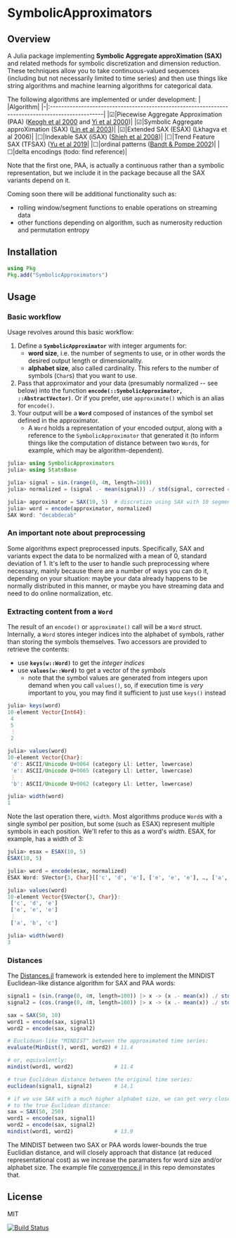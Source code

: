 # SymbolicApproximators

## Overview
A Julia package implementing **Symbolic Aggregate approXimation (SAX)** and related methods for symbolic discretization and dimension reduction. These techniques allow you to take continuous-valued sequences (including but not necessarily limited to time series) and then use things like string algorithms and machine learning algorithms for categorical data.

The following algorithms are implemented or under development:
| |Algorithm|
|-|:-------------------------------------------------------------------------------------------------|
|☑|Piecewise Aggregate Approximation (PAA) ([Keogh et al 2000](https://www.cs.ucr.edu/~eamonn/SAX.pdf) and [Yi et al 2000](https://dl.acm.org/doi/10.5555/645926.671689))|
|☑|Symbolic Aggregate approXimation (SAX) ([Lin et al 2003](https://www.cs.ucr.edu/~eamonn/SAX.pdf))|
|☑|Extended SAX (ESAX) (Lkhagva et al 2006)|
|☐|Indexable SAX (iSAX) ([Shieh et al 2008](https://www.cs.ucr.edu/~eamonn/iSAX.pdf))|
|☐|Trend Feature SAX (TFSAX) ([Yu et al 2019](https://arxiv.org/abs/1905.00421)|
|☐|ordinal patterns ([Bandt & Pompe 2002](https://pubmed.ncbi.nlm.nih.gov/12005759/))|
|☐|delta encodings (todo: find reference)|

Note that the first one, PAA, is actually a continuous rather than a symbolic representation, but we include it in the package because all the SAX variants depend on it.

Coming soon there will be additional functionality such as:
- rolling window/segment functions to enable operations on streaming data
- other functions depending on algorithm, such as numerosity reduction and permutation entropy

## Installation
```julia
using Pkg
Pkg.add("SymbolicApproximators")
```

## Usage

### Basic workflow
Usage revolves around this basic workflow:
1. Define a **`SymbolicApproximator`** with integer arguments for:
    - **word size**, i.e. the number of segments to use, or in other words the desired output length or dimensionality.
    - **alphabet size**, also called cardinality. This refers to the number of symbols (`Char`s) that you want to use.
2. Pass that approximator and your data (presumably normalized -- see below) into the function **`encode(::SymbolicApproximator, ::AbstractVector)`**. Or if you prefer, use `approximate()` which is an alias for `encode()`.
3. Your output will be a **`Word`** composed of instances of the symbol set defined in the approximator.
    - A `Word` holds a representation of your encoded output, along with a reference to the `SymbolicApproximator` that generated it (to inform things like the computation of distance between two `Word`s, for example, which may be algorithm-dependent).

```julia
julia> using SymbolicApproximators
julia> using StatsBase

julia> signal = sin.(range(0, 4π, length=100))
julia> normalized = (signal .- mean(signal)) ./ std(signal, corrected = false)

julia> approximator = SAX(10, 5)  # discretize using SAX with 10 segments, 5 symbols
julia> word = encode(approximator, normalized)
SAX Word: "decabdecab"
```

### An important note about preprocessing
Some algorithms expect preprocessed inputs. Specifically, SAX and variants expect the data to be normalized with a mean of 0, standard deviation of 1. It's left to the user to handle such preprocessing where necessary, mainly because there are a number of ways you can do it, depending on your situation: maybe your data already happens to be normally distributed in this manner, or maybe you have streaming data and need to do online normalization, etc.

### Extracting content from a `Word`
The result of an `encode()` or `approximate()` call will be a `Word` struct. Internally, a `Word` stores integer indices into the alphabet of symbols, rather than storing the symbols themselves. Two accessors are provided to retrieve the contents:
- use **`keys(w::Word)`** to get the _integer indices_
- use **`values(w::Word)`** to get a vector of the _symbols_
    - note that the symbol values are generated from integers upon demand when you call `values()`, so, if execution time is _very_ important to you, you may find it sufficient to just use `keys()` instead

```julia
julia> keys(word)
10-element Vector{Int64}:
 4
 5
 ⋮
 2

julia> values(word)
10-element Vector{Char}:
 'd': ASCII/Unicode U+0064 (category Ll: Letter, lowercase)
 'e': ASCII/Unicode U+0065 (category Ll: Letter, lowercase)
 ⋮
 'b': ASCII/Unicode U+0062 (category Ll: Letter, lowercase)

julia> width(word)
1
```

Note the last operation there, `width`. Most algorithms produce `Word`s with a single symbol per position, but some (such as ESAX) represent multiple symbols in each position. We'll refer to this as a word's _width_. ESAX, for example, has a width of 3:
```julia
julia> esax = ESAX(10, 5)
ESAX(10, 5)

julia> word = encode(esax, normalized)
ESAX Word: SVector{3, Char}[['c', 'd', 'e'], ['e', 'e', 'e'], …, ['a', 'b', 'c']]

julia> values(word)
10-element Vector{SVector{3, Char}}:
 ['c', 'd', 'e']
 ['e', 'e', 'e']
 ⋮
 ['a', 'b', 'c']

julia> width(word)
3
```

### Distances

The [Distances.jl](https://github.com/JuliaStats/Distances.jl) framework is extended here to implement the MINDIST Euclidean-like distance algorithm for SAX and PAA words:

``` julia
signal1 = (sin.(range(0, 4π, length=100)) |> x -> (x .- mean(x)) ./ std(x))
signal2 = (cos.(range(0, 4π, length=100)) |> x -> (x .- mean(x)) ./ std(x))

sax = SAX(50, 10)
word1 = encode(sax, signal1)
word2 = encode(sax, signal2)

# Euclidean-like "MINDIST" between the approximated time series:
evaluate(MinDist(), word1, word2) # 11.4

# or, equivalently:
mindist(word1, word2)             # 11.4

# true Euclidean distance between the original time series:
euclidean(signal1, signal2)       # 14.1

# if we use SAX with a much higher alphabet size, we can get very close
# to the true Euclidean distance:
sax = SAX(50, 250)
word1 = encode(sax, signal1)
word2 = encode(sax, signal2)
mindist(word1, word2)             # 13.9

```

The MINDIST between two SAX or PAA words lower-bounds the true Euclidian distance, and will closely approach that distance (at reduced representational cost) as we increase
the paramaters for word size and/or alphabet size. The example file [convergence.jl](https://github.com/myersm0/SymbolicApproximators.jl/blob/main/examples/convergence.jl) in this repo demonstates that.

## License

MIT


[![Build Status](https://github.com/myersm0/SymbolicApproximators.jl/actions/workflows/CI.yml/badge.svg?branch=main)](https://github.com/myersm0/SymbolicApproximators.jl/actions/workflows/CI.yml?query=branch%3Amain)
